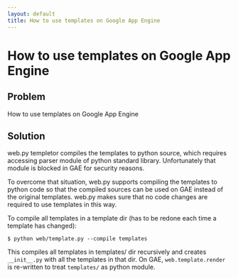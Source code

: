 ```yaml
---
layout: default
title: How to use templates on Google App Engine
---
```


# How to use templates on Google App Engine

## Problem

How to use templates on Google App Engine

## Solution

web.py templetor compiles the templates to python source, which requires accessing parser module of python standard library. Unfortunately that module is blocked in GAE for security reasons. 

To overcome that situation, web.py supports compiling the templates to python code so that the compiled sources can be used on GAE instead of the original templates. web.py makes sure that no code changes are required to use templates in this way.

To compile all templates in a template dir (has to be redone each time a template has changed):

    $ python web/template.py --compile templates

This compiles all templates in templates/ dir recursively and creates `__init__.py` with all the templates in that dir. On GAE, `web.template.render` is re-written to treat `templates/` as python module.